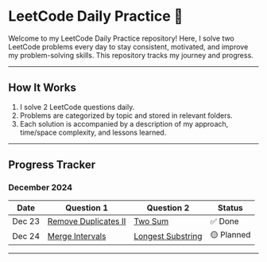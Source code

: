 # LeetCode Daily Practice 🚀

Welcome to my LeetCode Daily Practice repository! Here, I solve two LeetCode problems every day to stay consistent, motivated, and improve my problem-solving skills. This repository tracks my journey and progress.

---

## **How It Works**
1. I solve 2 LeetCode questions daily.
2. Problems are categorized by topic and stored in relevant folders.
3. Each solution is accompanied by a description of my approach, time/space complexity, and lessons learned.

---

## **Progress Tracker**

### **December 2024**
| Date       | Question 1                               | Question 2                                | Status    |
|------------|------------------------------------------|-------------------------------------------|-----------|
| Dec 23     | [Remove Duplicates II](https://leetcode.com/problems/remove-duplicates-from-sorted-array-ii/) | [Two Sum](https://leetcode.com/problems/two-sum/) | ✅ Done |
| Dec 24     | [Merge Intervals](https://leetcode.com/problems/merge-intervals/) | [Longest Substring](https://leetcode.com/problems/longest-substring-without-repeating-characters/) | 🟡 Planned |

---

